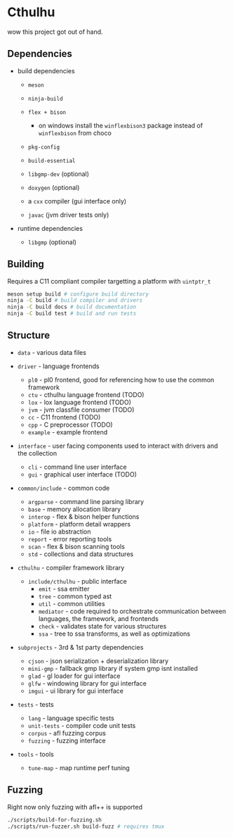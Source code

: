 # Cthulhu
wow this project got out of hand.

## Dependencies

* build dependencies
  * `meson`
  * `ninja-build`
  * `flex + bison`
    * on windows install the `winflexbison3` package instead of `winflexbison` from choco
  * `pkg-config`
  * `build-essential`
  * `libgmp-dev` (optional)
  * `doxygen` (optional)

  * a `cxx` compiler (gui interface only)
  * `javac` (jvm driver tests only)

* runtime dependencies
  * `libgmp` (optional)

## Building

Requires a C11 compliant compiler targetting a platform with `uintptr_t`

```sh
meson setup build # configure build directory
ninja -C build # build compiler and drivers
ninja -C build docs # build documentation
ninja -C build test # build and run tests
```

## Structure

* `data` - various data files

* `driver` - language frontends
  * `pl0` - pl0 frontend, good for referencing how to use the common framework
  * `ctu` - cthulhu language frontend (TODO)
  * `lox` - lox language frontend (TODO)
  * `jvm` - jvm classfile consumer (TODO)
  * `cc` - C11 frontend (TODO)
  * `cpp` - C preprocessor (TODO)
  * `example` - example frontend

* `interface` - user facing components used to interact with drivers and the collection
  * `cli` - command line user interface
  * `gui` - graphical user interface (TODO)

* `common/include` - common code
  * `argparse` - command line parsing library
  * `base` - memory allocation library
  * `interop` - flex & bison helper functions
  * `platform` - platform detail wrappers
  * `io` - file io abstraction
  * `report` - error reporting tools
  * `scan` - flex & bison scanning tools
  * `std` - collections and data structures

* `cthulhu` - compiler framework library
  * `include/cthulhu` - public interface
    * `emit` - ssa emitter
    * `tree` - common typed ast
    * `util` - common utilities
    * `mediator` - code required to orchestrate communication between languages, the framework, and frontends
    * `check` - validates state for various structures
    * `ssa` - tree to ssa transforms, as well as optimizations

* `subprojects` - 3rd & 1st party dependencies
  * `cjson` - json serialization + deserialization library
  * `mini-gmp` - fallback gmp library if system gmp isnt installed
  * `glad` - gl loader for gui interface
  * `glfw` - windowing library for gui interface
  * `imgui` - ui library for gui interface

* `tests` - tests
  * `lang` - language specific tests
  * `unit-tests` - compiler code unit tests
  * `corpus` - afl fuzzing corpus
  * `fuzzing` - fuzzing interface

* `tools` - tools
  * `tune-map` - map runtime perf tuning

## Fuzzing
Right now only fuzzing with afl++ is supported

```sh
./scripts/build-for-fuzzing.sh
./scripts/run-fuzzer.sh build-fuzz # requires tmux
```
